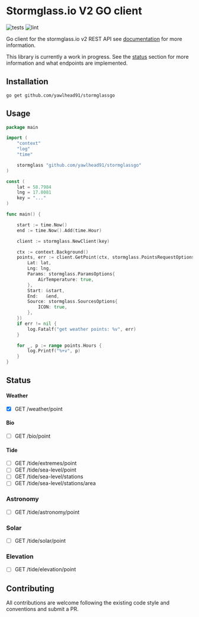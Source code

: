 # Stormglass.io V2 GO client

![tests](https://github.com/yawlhead91/stormglassgo/actions/workflows/integration-test.yml/badge.svg)
![lint](https://github.com/yawlhead91/stormglassgo/actions/workflows/golangci-lint.yml/badge.svg)

Go client for the stormglass.io v2 REST API see [documentation](https://docs.stormglass.io/#/) for more information.

This library is currently a work in progress. See the [status](#status) section for more information and what endpoints are implemented.

## Installation

```
go get github.com/yawlhead91/stormglassgo
```

## Usage
```go
package main

import (
	"context"
	"log"
	"time"

	stormglass "github.com/yawlhead91/stormglassgo"
)

const (
	lat = 58.7984
	lng = 17.8081
	key = "..."
)

func main() {

	start := time.Now()
	end := time.Now().Add(time.Hour)

	client := stormglass.NewClient(key)

	ctx := context.Background()
	points, err := client.GetPoint(ctx, stormglass.PointsRequestOptions{
		Lat: lat,
		Lng: lng,
		Params: stormglass.ParamsOptions{
			AirTemperature: true,
		},
		Start: &start,
		End:   &end,
		Source: stormglass.SourcesOptions{
			ICON: true,
		},
	})
	if err != nil {
		log.Fatalf("get weather points: %v", err)
	}

	for _, p := range points.Hours {
		log.Printf("%+v", p)
	}
}
```

## Status

#### Weather

- [x] GET	/weather/point

#### Bio

- [ ] GET	/bio/point

#### Tide

- [ ] GET	/tide/extremes/point
- [ ] GET	/tide/sea-level/point
- [ ] GET	/tide/sea-level/stations
- [ ] GET	/tide/sea-level/stations/area

### Astronomy

- [ ] GET	/tide/astronomy/point

### Solar

- [ ] GET	/tide/solar/point

### Elevation

- [ ] GET	/tide/elevation/point


## Contributing

All contributions are welcome following the existing code style and conventions and submit a PR.





